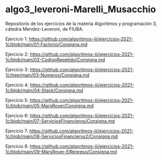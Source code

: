 # algo3_leveroni-Marelli_Musacchio
Repositorio de los ejercicios de la materia Algoritmos y programación 3, cátedra Mendez-Leveroni, de FIUBA.


Ejercicio 1: https://github.com/algoritmos-iii/ejercicios-2021-1c/blob/main/01-Factorio/Consigna.md

Ejercicio 2: https://github.com/algoritmos-iii/ejercicios-2021-1c/blob/main/02-CodigoRepetido/Consigna.md

Ejercicio 3: https://github.com/algoritmos-iii/ejercicios-2021-1c/tree/main/03-Numeros/Consigna.md

Ejercicio 4: https://github.com/algoritmos-iii/ejercicios-2021-1c/blob/main/04-Stack/Consigna.md

Ejercicio 5: https://github.com/algoritmos-iii/ejercicios-2021-1c/blob/main/05-MarsRover/Consigna.md

Ejercicio 6: https://github.com/algoritmos-iii/ejercicios-2021-1c/blob/main/07-ServiciosFinancieros/Consigna.md

Ejercicio 7: https://github.com/algoritmos-iii/ejercicios-2021-1c/blob/main/08-ServiciosFinancieros2/Consigna.md

Ejercicio 8: https://github.com/algoritmos-iii/ejercicios-2021-1c/blob/main/09-MarsRover-ElRegreso/Consigna.md

